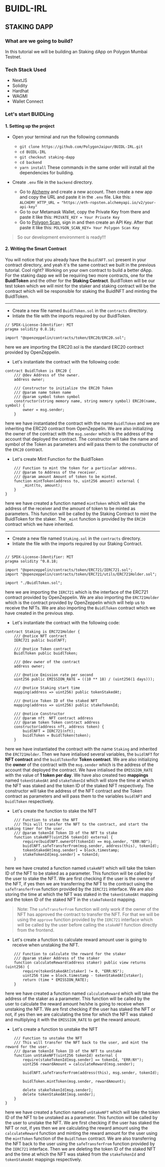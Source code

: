 # BUIDL-IRL

## STAKING DAPP

### What are we going to build?

In this tutorial we will be building an Staking dApp on Polygon Mumbai Testnet.

### Tech Stack Used

- NextJS
- Solidity
- Hardhat
- WAGMI
- Wallet Connect

### Let's start BUIDLing

#### 1. Setting up the project

- Open your terminal and run the following commands
  - `git clone https://github.com/PolygonJaipur/BUIDL-IRL.git`
  - `cd BUIDL-IRL`
  - `git checkout staking-dapp`
  - `cd backend`
  - `yarn install`
    These commands in the same order will install all the dependencies for building.
- Create `.env` file in the `backend` directory.

  - Go to [Alchemy](https://dashboard.alchemy.com/) and create a new account. Then create a new app and copy the URL and paste it in the `.env` file. Like this:
    `ALCHEMY_HTTP_URL = "https://eth-ropsten.alchemyapi.io/v2/your-api-key"`
  - Go to our Metamask Wallet, copy the Private Key from there and paste it like this:
    `PRIVATE_KEY = Your Private Key`
  - Go to [Polygon Scan](https://polygonscan.com/myapikey), sign in and then create an API Key. After that paste it like this:
    `POLYGON_SCAN_KEY= Your Polygon Scan Key`

> So our development environment is ready!!!

#### 2. Writing the Smart Contract

You will notice that you already have the `BuidlNFT.sol` present in your contract directory, and yeah it's the same contract we built in the previous tutorial. Cool right? Working on your own contract to build a better dApp.
For the staking dapp we will be requiring two more contracts, one for the **BuidlToken** and the other for the **Staking Contract**. BuidlToken will be our test token which we will mint for the staker and staking contract will be the contract which will be responsible for staking the BuidlNFT and minting the BuidlToken.

---

- Create a new file named `BuidlToken.sol` in the `contracts` directory.
- Intiate the file with the imports required by our BuidlToken.

```solidity
// SPDX-License-Identifier: MIT
pragma solidity 0.8.18;

import "@openzeppelin/contracts/token/ERC20/ERC20.sol";
```

here we are importing the ERC20.sol is the standard ERC20 contract provided by OpenZeppelin.

- Let's instantiate the contract with the following code:

```solidity
contract BuidlToken is ERC20 {
    /// @dev Address of the owner.
    address owner;

    /// Constructor to initialize the ERC20 Token
    /// @param name token name
    /// @param symbol token symbol
    constructor(string memory name, string memory symbol) ERC20(name, symbol) {
        owner = msg.sender;
    }
```

here we have instantiated the contract with the name `BuidlToken` and we are inheriting the ERC20 contract from OpenZeppelin. We are also initializing the owner of the contract with the `msg.sender` which is the address of the account that deployed the contract. The constructor will take the name and symbol of the Token as parameters and will pass them to the constructor of the `ERC20` contract.

- Let's create Mint Function for the BuidlToken

```solidity
    /// Function to mint the token for a particular address.
    /// @param to Address of the receiver.
    /// @param amount Amount of token to be minted.
    function mintToken(address to, uint256 amount) external {
        _mint(to, amount);
    }
}
```

here we have created a function named `mintToken` which will take the address of the receiver and the amount of token to be minted as parameters. This function will be called by the Staking Contract to mint the BuidlToken for the staker. The `_mint` function is provided by the `ERC20` contract which we have inherited.

---

- Create a new file named `Staking.sol` in the `contracts` directory.
- Intiate the file with the imports required by our Staking Contract.

```solidity

// SPDX-License-Identifier: MIT
pragma solidity ^0.8.18;

import "@openzeppelin/contracts/token/ERC721/IERC721.sol";
import "@openzeppelin/contracts/token/ERC721/utils/ERC721Holder.sol";

import "./BuidlToken.sol";
```

here we are importing the `IERC721` which is the interface of the ERC721 contract provided by OpenZeppelin. We are also importing the `ERC721Holder` which is the contract provided by OpenZeppelin which will help us to receive the NFTs. We are also importing the `BuidlToken` contract which we have created in the previous step.

- Let's instantiate the contract with the following code:

```solidity
contract Staking is ERC721Holder {
    /// @notice NFT contract
    IERC721 public buidlNFT;

    /// @notice Token contract
    BuidlToken public buidlToken;

    /// @dev owner of the contract
    address owner;

    /// @notice Emission rate per second
    uint256 public EMISSION_RATE = ((10 ** 18) / (uint256(1 days)));

    /// @notice Staking start time
    mapping(address => uint256) public tokenStakedAt;

    /// @notice Token ID of the staked NFT
    mapping(address => uint256) public stakeTokenId;

    /// @notice Constructor
    /// @param nft  NFT contract address
    /// @param token Token contract address
    constructor(address nft, address token) {
        buidlNFT = IERC721(nft);
        buidlToken = BuidlToken(token);
    }
```

here we have instantiated the contract with the name `Staking` and inherited the `ERC721Holder`.
Then we have intialised several variables, the `buidlNFT` for **NFT contract** and the `buidlToken`for **Token contract**. We are also initializing the **owner** of the contract with the `msg.sender` which is the address of the account that deployed the contract. We have intialised the `EMISSION_RATE` with the value of **1 token per day**. We have also created two **mappings** named `tokenStakedAt` and `stakeTokenId` which will store the time at which the NFT was staked and the token ID of the staked NFT respectively. The constructor will take the address of the NFT contract and the Token contract as parameters and will pass them to the variables `buidlNFT` and `buidlToken` respectively.

- Let's create the function to stake the NFT

```solidity
    /// Function to stake the NFT
    /// This will transfer the NFT to the contract, and start the staking timer for the user.
    /// @param tokenId Token ID of the NFT to stake
    function stakeNFT(uint256 tokenId) external {
        require(buidlNFT.ownerOf(tokenId) == msg.sender, "ERR:NO");
        buidlNFT.safeTransferFrom(msg.sender, address(this), tokenId);
        tokenStakedAt[msg.sender] = block.timestamp;
        stakeTokenId[msg.sender] = tokenId;
    }
```

here we have created a function named `stakeNFT` which will take the token ID of the NFT to be staked as a parameter. This function will be called by the user to stake the NFT. We are first checking if the user is the owner of the NFT, if yes then we are transferring the NFT to the contract using the `safeTransferFrom` function provided by the `IERC721` interface. We are also storing the time at which the NFT was staked in the `tokenStakedAt` mapping and the token ID of the staked NFT in the `stakeTokenId` mapping.

> Note: The `safeTransferFrom` function will only work if the owner of the NFT has approved the contract to transfer the NFT. For that we will be using the `approve` function provided by the `IERC721` interface which will be called by the user before calling the `stakeNFT` function directly from the frontend.

- Let's create a function to calculate reward amount user is going to receive when unstaking the NFT.

```solidity
    /// Function to calculate the reward for the staker
    /// @param staker Address of the staker
    function calculateReward(address staker) public view returns (uint256) {
        require(tokenStakedAt[staker] != 0, "ERR:NS");
        uint256 time = block.timestamp - tokenStakedAt[staker];
        return (time * EMISSION_RATE);
    }
```

here we have created a function named `calculateReward` which will take the address of the staker as a parameter. This function will be called by the user to calculate the reward amount he/she is going to receive when unstaking the NFT. We are first checking if the user has staked the NFT or not, if yes then we are calculating the time for which the NFT was staked and multiplying it with the `EMISSION_RATE` to get the reward amount.

- Let's create a function to unstake the NFT

```solidity
    /// Function to unstake the NFT
    /// This will transfer the NFT back to the user, and mint the reward for the user.
    /// @param tokenId Token ID of the NFT to unstake
    function unStakeNFT(uint256 tokenId) external {
        require(stakeTokenId[msg.sender] == tokenId, "ERR:NY");
        uint256 rewardAmount = calculateReward(msg.sender);

        buidlNFT.safeTransferFrom(address(this), msg.sender, tokenId);

        buidlToken.mintToken(msg.sender, rewardAmount);

        delete stakeTokenId[msg.sender];
        delete tokenStakedAt[msg.sender];
    }
}
```

here we have created a function named `unStakeNFT` which will take the token ID of the NFT to be unstaked as a parameter. This function will be called by the user to unstake the NFT. We are first checking if the user has staked the NFT or not, if yes then we are calculating the reward amount using the `calculateReward` function and minting the reward amount for the user using the `mintToken` function of the `BuidlToken` contract. We are also transferring the NFT back to the user using the `safeTransferFrom` function provided by the `IERC721` interface. Then we are deleting the token ID of the staked NFT and the time at which the NFT was staked from the `stakeTokenId` and `tokenStakedAt` mappings respectively.
